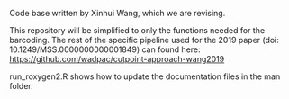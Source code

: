 Code base written by Xinhui Wang, which we are revising.

This repository will be simplified to only the functions needed for the barcoding.
The rest of the specific pipeline used for the 2019 paper (doi: 10.1249/MSS.0000000000001849) can found here:
https://github.com/wadpac/cutpoint-approach-wang2019

run_roxygen2.R shows how to update the documentation files in the man folder.